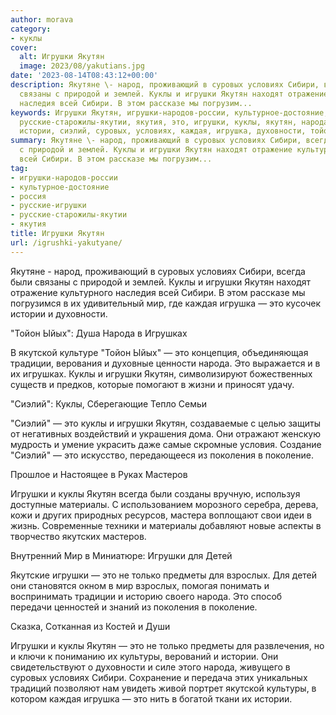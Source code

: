 ```yaml
---
author: morava
category:
- куклы
cover:
  alt: Игрушки Якутян
  image: 2023/08/yakutians.jpg
date: '2023-08-14T08:43:12+00:00'
description: Якутяне \- народ, проживающий в суровых условиях Сибири, всегда были
  связаны с природой и землей. Куклы и игрушки Якутян находят отражение культурного
  наследия всей Сибири. В этом рассказе мы погрузим...
keywords: Игрушки Якутян, игрушки-народов-россии, культурное-достояние, россия, русские-игрушки,
  русские-старожилы-якутии, якутия, это, игрушки, куклы, якутян, народа, сибири, мир,
  истории, сиэлий, суровых, условиях, каждая, игрушка, духовности, тойон
summary: Якутяне \- народ, проживающий в суровых условиях Сибири, всегда были связаны
  с природой и землей. Куклы и игрушки Якутян находят отражение культурного наследия
  всей Сибири. В этом рассказе мы погрузим...
tag:
- игрушки-народов-россии
- культурное-достояние
- россия
- русские-игрушки
- русские-старожилы-якутии
- якутия
title: Игрушки Якутян
url: /igrushki-yakutyane/
---
```


Якутяне \- народ, проживающий в суровых условиях Сибири, всегда были связаны с природой и землей. Куклы и игрушки Якутян находят отражение культурного наследия всей Сибири. В этом рассказе мы погрузимся в их удивительный мир, где каждая игрушка — это кусочек истории и духовности.

"Тойон Ыйых": Душа Народа в Игрушках

В якутской культуре "Тойон Ыйых" — это концепция, объединяющая традиции, верования и духовные ценности народа. Это выражается и в их игрушках. Куклы и игрушки Якутян, символизируют божественных существ и предков, которые помогают в жизни и приносят удачу.

"Сиэлий": Куклы, Сберегающие Тепло Семьи

"Сиэлий" — это куклы и игрушки Якутян, создаваемые с целью защиты от негативных воздействий и украшения дома. Они отражают женскую мудрость и умение украсить даже самые скромные условия. Создание "Сиэлий" — это искусство, передающееся из поколения в поколение.

Прошлое и Настоящее в Руках Мастеров

Игрушки и куклы Якутян всегда были созданы вручную, используя доступные материалы. С использованием морозного серебра, дерева, кожи и других природных ресурсов, мастера воплощают свои идеи в жизнь. Современные техники и материалы добавляют новые аспекты в творчество якутских мастеров.

Внутренний Мир в Миниатюре: Игрушки для Детей

Якутские игрушки — это не только предметы для взрослых. Для детей они становятся окном в мир взрослых, помогая понимать и воспринимать традиции и историю своего народа. Это способ передачи ценностей и знаний из поколения в поколение.

Сказка, Сотканная из Костей и Души

Игрушки и куклы Якутян — это не только предметы для развлечения, но и ключи к пониманию их культуры, верований и истории. Они свидетельствуют о духовности и силе этого народа, живущего в суровых условиях Сибири. Сохранение и передача этих уникальных традиций позволяют нам увидеть живой портрет якутской культуры, в котором каждая игрушка — это нить в богатой ткани их истории.